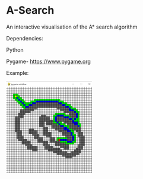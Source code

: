 # A-Search
An interactive visualisation of the A* search algorithm

Dependencies:

Python

Pygame- https://www.pygame.org

Example:

![alt text](https://github.com/conagyurig/A-Search/blob/main/astar.png)

